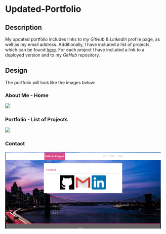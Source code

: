 # Updated-Portfolio


<h2>Description</h2>
My updated portfolio includes links to my <i>GitHub</i> & <i>LinkedIn</i> profile page, as well as my email address. Additionally, I have included a list of projects, which can be found <a href="https://github.com/chunga-codder/updated-portfolio2/">here</a>. For each project I have included a link to a deployed version and to my <i>GitHub</i> repository. 

<h2>Design</h2>
The portfolio will look like the images below:

<h3>About Me - Home</h3>

<img src="./Images/portoflio_home.PNG">

<h3>Portfolio - List of Projects</h3>

<img src="./Images/portfolio_projects.PNG">

<h3>Contact</h3>

<img src="./Images/portoflio_contact.PNG">



